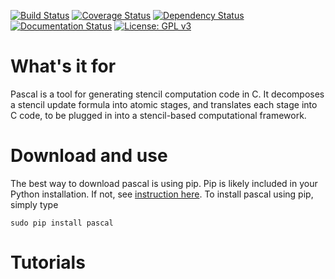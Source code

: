 [![Build Status](https://travis-ci.org/qiqi/pascal.svg?branch=master)](https://travis-ci.org/qiqi/pascal?branch=master)
[![Coverage Status](https://coveralls.io/repos/github/qiqi/pascal/badge.svg?branch=master)](https://coveralls.io/github/qiqi/pascal?branch=master)
[![Dependency Status](https://dependencyci.com/github/qiqi/pascal/badge)](https://dependencyci.com/github/qiqi/pascal)
[![Documentation Status](https://readthedocs.org/projects/pascal/badge/?version=latest)](http://pascal.readthedocs.io/en/latest/?badge=latest)
[![License: GPL v3](https://img.shields.io/badge/License-GPL%20v3-blue.svg)](http://www.gnu.org/licenses/gpl-3.0)

                     
# What's it for                                                                 

Pascal is a tool for generating stencil computation code in C.
It decomposes a stencil update formula into atomic stages, and translates
each stage into C code, to be plugged in into a stencil-based computational
framework.

# Download and use
The best way to download pascal is using pip. Pip is likely included in
your Python installation. If not, see [instruction
here](https://pip.pypa.io/en/stable/installing/). To install pascal
using pip, simply type

```
sudo pip install pascal
```

# Tutorials


